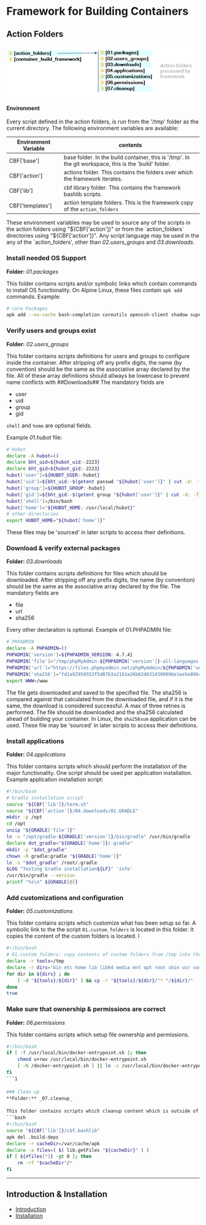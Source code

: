 # Framework for Building Containers

## Action Folders

![action folders](./action_folders.png) 

#### Environment
Every script defined in the action folders, is run from the '/tmp' folder as the current directory.
The following environment variables are available:

Environment Variable | contents
--- | ---
 CBF['base'] | base folder. In the build container, this is '/tmp'. In the git workspace, this is the 'build' folder.
 CBF['action'] | actions folder. This contains the folders over which the framework iterates.
 CBF['lib'] | cbf library folder. This contains the framework bashlib scripts.
 CBF['templates'] | action template folders. This is the framework copy of the `action_folders`
 
These environment variables may be used to source any of the scripts in the action folders using "${CBF['action']}" or from the `action_folders` directories using "${CBF['action']}".
Any script language may be used in the any of the `action_folders', other than *02.users_groups* and *03.downloads*.

### Install needed OS Support
**Folder:** _01.packages_

This folder contains scripts and/or symbolic links which contain commands to install OS functionality. On Alpine Linux, these files contain `apk add` commands. Example:
```bash
# core Packages
apk add --no-cache bash-completion coreutils openssh-client shadow supervisor sudo ttf-dejavu unzip 
```


### Verify users and groups exist
**Folder:** _02.users_groups_

This folder contains scripts definitions for users and groups to configure inside the container. After stripping off any prefix digits, the name (by convention) should be the same as the associative array declared by the file. All of these array definitions should allways be lowercase to prevent name conflicts with ##Downloads## The mandatory fields are
- user
- uid
- group
- gid

`shell` and `home` are optional fields. 

Example *01.hubot* file:
```bash
# Hubot
declare -A hubot=()
declare bht_uid=${hubot_uid:-2223}
declare bht_gid=${hubot_gid:-2223}
hubot['user']=${HUBOT_USER:-hubot}
hubot['uid']=${bht_uid:-$(getent passwd "${hubot['user']}" | cut -d: -f3)}
hubot['group']=${HUBOT_GROUP:-hubot}
hubot['gid']=${bht_gid:-$(getent group "${hubot['user']}" | cut -d: -f3)}
hubot['shell']=/bin/bash
hubot['home']="${HUBOT_HOME:-/usr/local/hubot}"
# other directories
export HUBOT_HOME="${hubot['home']}" 
```
These files may be 'sourced' in later scripts to access their definitions.


### Download & verify external packages
**Folder:** _03.downloads_

This folder contains scripts definitions for files which should be downloaded. After stripping off any prefix digits, the name (by convention) should be the same as the associative array declared by the file.
The mandatory fields are
- file
- url
- sha256

Every other declaration is optional. 
Example of 01.PHPADMIN file:

```bash
# PHPADMIN
declare -A PHPADMIN=()
PHPADMIN['version']=${PHPADMIN_VERSION:-4.7.4}
PHPADMIN['file']="/tmp/phpMyAdmin-${PHPADMIN['version']}-all-languages.tar.gz"
PHPADMIN['url']="https://files.phpmyadmin.net/phpMyAdmin/${PHPADMIN['version']}/phpMyAdmin-${PHPADMIN['version']}-all-languages.tar.gz"
PHPADMIN['sha256']="fd1a92959553f5d87b3a2163a26b62d6314309096e1ee5e89646050457430fd2"
export WWW=/www  
```
The file gets downloaded and saved to the specified file. The sha256 is compared against that calculated from the downloaded file, and if it is the same, the download is considered successful. A max of three retries is performed. The file should be downloaded and the sha256 calculated ahead of building your container. In Linux, the `sha256sum` application can be used. These file may be 'sourced' in later scripts to access their definitions.


### Install applications
**Folder:** _04.applications_

This folder contains scripts which should perform the installation of the major functionality. One script should be used per application installation. Example application installation script:
```bash
#!/bin/bash
# Gradle installation script
source "${CBF['lib']}/term.sh"
source "${CBF['action']}/04.downloads/01.GRADLE" 
mkdir -p /opt
cd /opt
unzip "${GRADLE['file']}"
ln -s "/opt/gradle-${GRADLE['version']}/bin/gradle" /usr/bin/gradle
declare dot_gradle="${GRADLE['home']}/.gradle"
mkdir -p "$dot_gradle"
chown -R gradle:gradle "${GRADLE['home']}"
ln -s "$dot_gradle" /root/.gradle
$LOG "Testing Gradle installation${LF}" 'info'
/usr/bin/gradle --version
printf "%s\n" ${GRADLE[@]}
```

### Add customizations and configuration
**Folder:** _05.customizations_

This folder contains scripts  which customize what has been setup so far. A symbolic link to the the script `01.custom_folders` is located in this folder. It copies the content of the custom folders is located. I
```bash
#!/bin/bash
# 01.custom_folders: copy contents of custme folders from /tmp into the root of the container
declare -r tools=/tmp
declare -r dirs='bin etc home lib lib64 media mnt opt root sbin usr var'
for dir in ${dirs} ; do
    [ -d "${tools}/${dir}" ] && cp -r "${tools}/${dir}/"* "/${dir}/"
done
true 
```

### Make sure that ownership & permissions are correct
**Folder:** _06.permissions_

This folder contains scripts which setup file ownership and permissions.

```bash
#!/bin/bash
if [ -f /usr/local/bin/docker-entrypoint.sh ]; then
    chmod u+rwx /usr/local/bin/docker-entrypoint.sh
    [ -h /docker-entrypoint.sh ] || ln -s /usr/local/bin/docker-entrypoint.sh /docker-entrypoint.sh 
fi
```1

### Clean up 
**Folder:** _07.cleanup_

This folder contains scripts which cleanup content which is outside of the /tmp folder. A symbolic link to the 99.apk.cleanup script is located here.
```bash
#!/bin/bash
source "${CBF['lib']}/cbf.bashlib"
apk del .build-deps
declare -r cacheDir=/var/cache/apk
declare -a files=( $( lib.getFiles "${cacheDir}" ) )
if [ ${#files[*]} -gt 0 ]; then
    rm -rf "$cacheDir"/*
fi 
```


**************

## Introduction & Installation
- [Introduction](../README.md)
- [Installation](./Installation.md)

